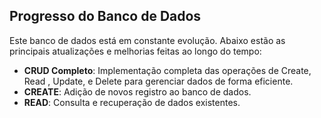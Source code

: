 ## Progresso do Banco de Dados

Este banco de dados está em constante evolução. Abaixo estão as principais atualizações e melhorias feitas ao longo do tempo: 

- **CRUD Completo**: Implementação completa das operações de Create, Read , Update, e Delete para gerenciar dados de forma eficiente.
- **CREATE**: Adição de novos registro ao banco de dados.
- **READ**: Consulta e recuperação de dados existentes.
